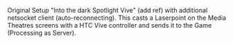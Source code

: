 Original Setup "Into the dark Spotlight Vive" (add ref) with additional netsocket client (auto-reconnecting).
This casts a Laserpoint on the Media Theatres screens with a HTC Vive controller and sends it to the Game (Processing as Server).  
